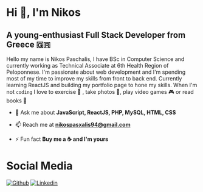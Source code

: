 # Hi 👋, I'm Nikos #
## A young-enthusiast Full Stack Developer from Greece 🇬🇷 ##
Hello my name is Nikos Paschalis, I have BSc in Computer Science and currently working as Technical Associate at 6th Health Region of Peloponnese. I'm passionate about web development and I'm spending most of my time to improve my skills from front to back end. Currently learning ReactJS and building my portfolio page to hone my skills. When I'm not <code>coding</code> I love to exercise 🚴 , take photos 📸, play video games 🎮 or read books 📖

- 💬 Ask me about **JavaScript, ReactJS, PHP, MySQL, HTML, CSS**

- 📫 Reach me at **nikospasxalis94@gmail.com**

- ⚡ Fun fact **Buy me a ☕️ and I'm yours**

# Social Media #
[![Github](https://img.shields.io/badge/-Github-000?style=flat&logo=Github&logoColor=white)](https://github.com/NikosPaschalis)
[![Linkedin](https://img.shields.io/badge/-LinkedIn-blue?style=flat&logo=Linkedin&logoColor=white)](https://www.linkedin.com/in/nikospasxalis/)
